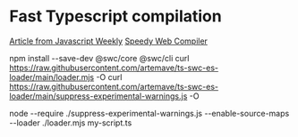 # Fast Typescript compilation

[Article from Javascript Weekly](https://featurist.co.uk/blog/running-typescript-in-node-with-near-zero-compilation-cost/)
[Speedy Web Compiler](https://swc.rs)

npm install --save-dev @swc/core @swc/cli
curl https://raw.githubusercontent.com/artemave/ts-swc-es-loader/main/loader.mjs -O
curl https://raw.githubusercontent.com/artemave/ts-swc-es-loader/main/suppress-experimental-warnings.js -O

node --require ./suppress-experimental-warnings.js --enable-source-maps --loader ./loader.mjs my-script.ts
